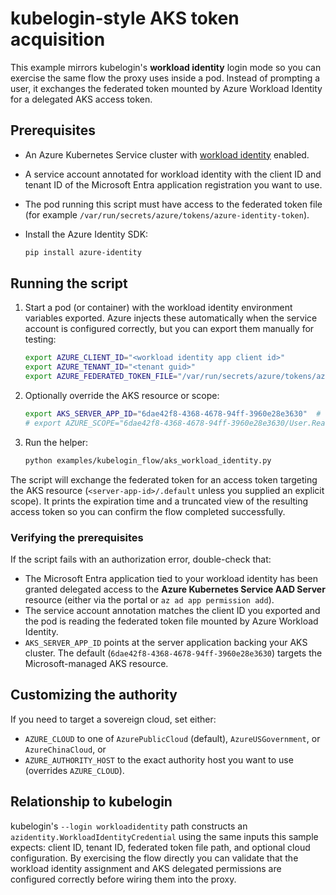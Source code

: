 # kubelogin-style AKS token acquisition

This example mirrors kubelogin's **workload identity** login mode so you can
exercise the same flow the proxy uses inside a pod. Instead of prompting a user,
it exchanges the federated token mounted by Azure Workload Identity for a
delegated AKS access token.

## Prerequisites

* An Azure Kubernetes Service cluster with [workload identity](https://learn.microsoft.com/azure/aks/workload-identity-overview)
  enabled.
* A service account annotated for workload identity with the client ID and
  tenant ID of the Microsoft Entra application registration you want to use.
* The pod running this script must have access to the federated token file (for
  example `/var/run/secrets/azure/tokens/azure-identity-token`).
* Install the Azure Identity SDK:

  ```bash
  pip install azure-identity
  ```

## Running the script

1. Start a pod (or container) with the workload identity environment variables
   exported. Azure injects these automatically when the service account is
   configured correctly, but you can export them manually for testing:

   ```bash
   export AZURE_CLIENT_ID="<workload identity app client id>"
   export AZURE_TENANT_ID="<tenant guid>"
   export AZURE_FEDERATED_TOKEN_FILE="/var/run/secrets/azure/tokens/azure-identity-token"
   ```

2. Optionally override the AKS resource or scope:

   ```bash
   export AKS_SERVER_APP_ID="6dae42f8-4368-4678-94ff-3960e28e3630"  # default
   # export AZURE_SCOPE="6dae42f8-4368-4678-94ff-3960e28e3630/User.Read"
   ```

3. Run the helper:

   ```bash
   python examples/kubelogin_flow/aks_workload_identity.py
   ```

The script will exchange the federated token for an access token targeting the
AKS resource (`<server-app-id>/.default` unless you supplied an explicit scope).
It prints the expiration time and a truncated view of the resulting access
token so you can confirm the flow completed successfully.

### Verifying the prerequisites

If the script fails with an authorization error, double-check that:

* The Microsoft Entra application tied to your workload identity has been
  granted delegated access to the **Azure Kubernetes Service AAD Server**
  resource (either via the portal or `az ad app permission add`).
* The service account annotation matches the client ID you exported and the pod
  is reading the federated token file mounted by Azure Workload Identity.
* `AKS_SERVER_APP_ID` points at the server application backing your AKS
  cluster. The default (`6dae42f8-4368-4678-94ff-3960e28e3630`) targets the
  Microsoft-managed AKS resource.

## Customizing the authority

If you need to target a sovereign cloud, set either:

* `AZURE_CLOUD` to one of `AzurePublicCloud` (default), `AzureUSGovernment`, or
  `AzureChinaCloud`, or
* `AZURE_AUTHORITY_HOST` to the exact authority host you want to use
  (overrides `AZURE_CLOUD`).

## Relationship to kubelogin

kubelogin's `--login workloadidentity` path constructs an
`azidentity.WorkloadIdentityCredential` using the same inputs this sample
expects: client ID, tenant ID, federated token file path, and optional cloud
configuration. By exercising the flow directly you can validate that the
workload identity assignment and AKS delegated permissions are configured
correctly before wiring them into the proxy.
